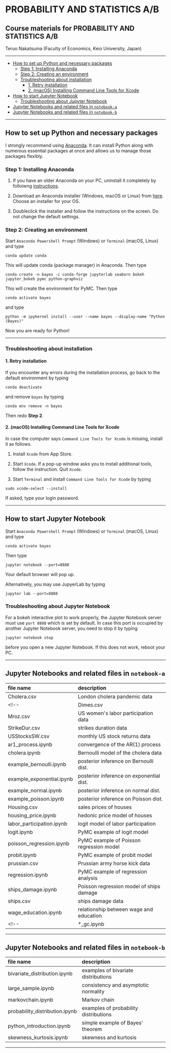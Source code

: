 # PROBABILITY AND STATISTICS A/B <!-- omit in toc -->

## Course materials for PROBABILITY AND STATISTICS A/B <!-- omit in toc -->

Teruo Nakatsuma (Faculty of Economics, Keio University, Japan)

---

- [How to set up Python and necessary packages](#how-to-set-up-python-and-necessary-packages)
  - [Step 1: Installing Anaconda](#step-1-installing-anaconda)
  - [Step 2: Creating an environment](#step-2-creating-an-environment)
  - [Troubleshooting about installation](#troubleshooting-about-installation)
    - [1. Retry installation](#1-retry-installation)
    - [2. (macOS) Installing Command Line Tools for Xcode](#2-macos-installing-command-line-tools-for-xcode)
- [How to start Jupyter Notebook](#how-to-start-jupyter-notebook)
  - [Troubleshooting about Jupyter Notebook](#troubleshooting-about-jupyter-notebook)
- [Jupyter Notebooks and related files in `notebook-a`](#jupyter-notebooks-and-related-files-in-notebook-a)
- [Jupyter Notebooks and related files in `notebook-b`](#jupyter-notebooks-and-related-files-in-notebook-b)

---

## How to set up Python and necessary packages

I strongly recommend using [Anaconda](https://www.anaconda.com/). It can install Python along with numerous essential packages at once and allows us to manage those packages flexibly.

### Step 1: Installing Anaconda

1. If you have an older Anaconda on your PC, uninstall it completely by folloiwng [instructions](https://docs.anaconda.com/anaconda/install/uninstall/).

2. Download an Anaconda installer (Windows, macOS or Linux) from [here](https://www.anaconda.com/products/distribution). Choose an installer for your OS.

3. Doubleclick the installer and follow the instructions on the screen. Do not change the default settings.

### Step 2: Creating an environment

Start `Anaconda Powershell Prompt` (Windows) or `Terminal` (macOS, Linux) and type

```IPython
conda update conda
```

This will update conda (package manager) in Anaconda. Then type

```IPython
conda create -n bayes -c conda-forge jupyterlab seaborn bokeh jupyter_bokeh pymc python-graphviz
```

This will create the environment for PyMC. Then type

```IPython
conda activate bayes
```

and type

```IPython
python -m ipykernel install --user --name bayes --display-name "Python (Bayes)"
```

Now you are ready for Python!

---

### Troubleshooting about installation

#### 1. Retry installation

If you encounter any errors during the installation process, go back to the default environment by typing

```IPython
conda deactivate
```

and remove `bayes` by typing

```IPython
conda env remove -n bayes
```

Then redo **Step 2**.

#### 2. (macOS) Installing Command Line Tools for Xcode

In case the computer says `Command Line Tools for Xcode` is missing,  install it as follows.

1. Install `Xcode` from App Store.

2. Start `Xcode`. If a pop-up window asks you to install additional tools, follow the instruction. Quit `Xcode`.

3. Start `Terminal` and install `Command Line Tools for Xcode` by typing

``` IPython
sudo xcode-select --install
```

If asked, type your login password.

---

## How to start Jupyter Notebook

<!-- ### Method 1: From the command line -->

Start `Anaconda Powershell Prompt` (Windows) or `Terminal` (macOS, Linux) and type

```IPython
conda activate bayes
```

Then type

```IPython
jupyter notebook --port=8888
```

Your default browser will pop up.

Alternatively, you may use JupyerLab by typing

```IPython
jupyter lab --port=8888
```

### Troubleshooting about Jupyter Notebook

For a bokeh interactive plot to work properly, the Jupyter Notebook server must use `port 8888` which is set by default. In case this port is occupied by another Jupyter Notebook server, you need to stop it by typing

```IPython
jupyter notebook stop
```

before you open a new Jupyter Notebook. If this does not work, reboot your PC.

<!-- Click the `Python (Bayes)` button to create a Jupyter notebook. -->

<!-- ![Anaconda Navigator](Screenshot-JupyterLab.png) -->

<!--- ### Method 2: From Anaconda Navigator

Start `Anaconda Navigator`. You may find it in `Start Menu` (Windows) or `Launchpad` (macOS). Alternatively you just type

```IPython
(base) PS C:\Users\Thomas> anaconda-navigator
```

in `Anaconda Powershell Prompt` (Windows) or `Terminal` (macOS, Linux).

Click the `Launch` button in the `Jupyter Notebook` panel.
-->

<!-- ![Anaconda Navigator](Screenshot-AnacondaNavigator.png) -->

---

## Jupyter Notebooks and related files in `notebook-a`

| file name                 | description                              |
|:--------------------------|:-----------------------------------------|
| Cholera.csv               | London cholera pandemic data             |
<!-- | Dimes.csv                 | weights of a sample of dimes             |-->
| Mroz.csv                  | US women's labor participation data      |
| StrikeDur.csv             | strikes duration data                    |
| USStocksSW.csv            | monthly US stock returns data            |
| ar1_process.ipynb         | convergence of the AR(1) process         |
| cholera.ipynb             | Bernoulli model of the cholera data      |
| example_bernoulli.ipynb   | posterior inference on Bernoulli dist.   |
| example_exponential.ipynb | posterior inference on exponential dist.|
| example_normal.ipynb      | posterior inference on normal dist.      |
| example_poisson.ipynb     | posterior inference on Poisson dist.     |
| Housing.csv               | sales prices of houses                   |
| housing_price.ipynb       | hedonic price model of houses            |
| labor_participation.ipynb | logit model of labor participation       |
| logit.ipynb               | PyMC example of logit model              |
| poisson_regression.ipynb  | PyMC example of Poisson regression model |
| probit.ipynb              | PyMC example of probit model             |
| prussian.csv              | Prussian army horse kick data            |
| regression.ipynb          | PyMC example of regression analysis      |
| ships_damage.ipynb        | Poisson regression model of ships damage |
| ships.csv                 | ships damage data                        |
| wage_education.ipynb      | relationship between wage and education  |
<!-- | \*_gc.ipynb               | dataset is retrieved from `Rdataset`     | -->

---

## Jupyter Notebooks and related files in `notebook-b`

| file name | description |
|:-------------------------------|:------------------------------------------|
| bivariate_distribution.ipynb   | examples of bivariate distributions       |
| large_sample.ipynb             | consistency and asymptotic normality      |
| markovchain.ipynb              | Markov chain                              |
| probability_distribution.ipynb | examples of probability distributions     |
| python_introduction.ipynb      | simple example of Bayes' theorem          |
| skewness_kurtosis.ipynb        | skewness and kurtosis                     |

---
